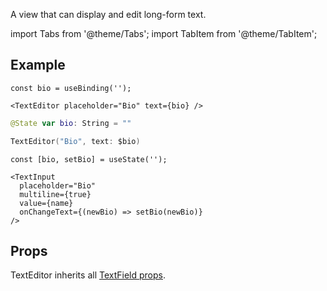 ---
---

A view that can display and edit long-form text.

import Tabs from '@theme/Tabs';
import TabItem from '@theme/TabItem';

## Example

<Tabs>
<TabItem value="srn" label="swiftui-react-native">

```tsx
const bio = useBinding('');
```

```tsx
<TextEditor placeholder="Bio" text={bio} />
```

</TabItem>
<TabItem value="swiftui" label="SwiftUI">

```swift
@State var bio: String = ""
```

```swift
TextEditor("Bio", text: $bio)
```

</TabItem>
<TabItem value="react-native" label="React Native">

```tsx
const [bio, setBio] = useState('');
```

```tsx
<TextInput
  placeholder="Bio"
  multiline={true}
  value={name}
  onChangeText={(newBio) => setBio(newBio)}
/>
```

</TabItem>
</Tabs>

## Props

TextEditor inherits all [TextField props](./04-TextField.md#props).
